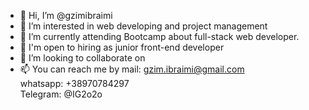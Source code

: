 - 👋 Hi, I’m @gzimibraimi
- 👀 I’m interested in web developing and project management 
- 🌱 I’m currently attending Bootcamp about full-stack web developer.
- 🤝 I'm open to hiring as junior front-end developer
- 💞️ I’m looking to collaborate on 
- 📫 You can reach me by mail: gzim.ibraimi@gmail.com<br> whatsapp: +38970784297 <br>
Telegram: @IG2o2o
<!---
gzimibraimi/gzimibraimi is a ✨ special ✨ repository because its `README.md` (this file) appears on your GitHub profile.
You can click the Preview link to take a look at your changes.
--->
